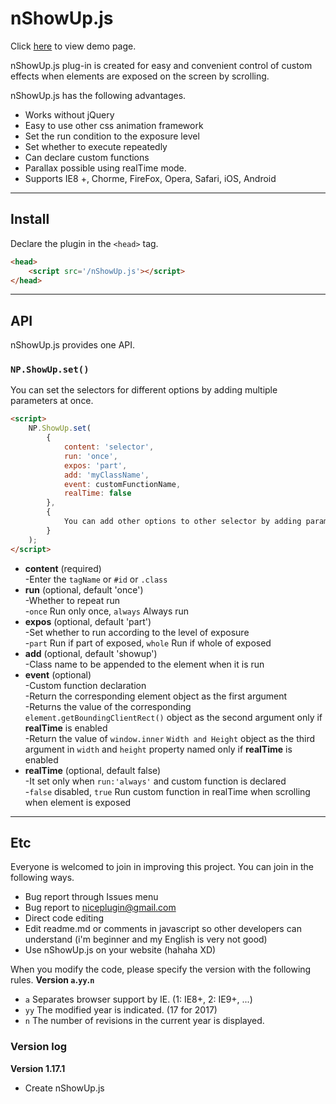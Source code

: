 # nShowUp.js

Click [here](https://niceplugin.github.io/OldProject_2017/nShowUp) to view demo page.

nShowUp.js plug-in is created for easy and convenient control of custom effects when elements are exposed on the screen by scrolling.

nShowUp.js has the following advantages.
* Works without jQuery
* Easy to use other css animation framework
* Set the run condition to the exposure level
* Set whether to execute repeatedly
* Can declare custom functions
* Parallax possible using realTime mode.
* Supports IE8 +, Chorme, FireFox, Opera, Safari, iOS, Android

***

## Install
Declare the plugin in the `<head>` tag.
```html    
<head>
    <script src='/nShowUp.js'></script>
</head>
```
***

## API
nShowUp.js provides one API.

### `NP.ShowUp.set()`
You can set the selectors for different options by adding multiple parameters at once.
```html
<script>
    NP.ShowUp.set(
        {
            content: 'selector',
            run: 'once',
            expos: 'part',
            add: 'myClassName',
            event: customFunctionName,
            realTime: false
        },
        {
            You can add other options to other selector by adding parameters.
        }
    );
</script>
```
* **content** (required)  
-Enter the `tagName` or `#id` or `.class`
* **run** (optional, default 'once')  
-Whether to repeat run  
-`once` Run only once, `always` Always run
* **expos** (optional, default 'part')  
-Set whether to run according to the level of exposure  
-`part` Run if part of exposed, `whole` Run if whole of exposed
* **add** (optional, default 'showup')  
-Class name to be appended to the element when it is run
* **event** (optional)  
-Custom function declaration  
-Return the corresponding element object as the first argument  
-Returns the value of the corresponding `element.getBoundingClientRect()` object as the second argument only if **realTime** is enabled  
-Return the value of `window.inner` `Width and Height` object as the third argument in `width` and `height` property named only if **realTime** is enabled
* **realTime** (optional, default false)  
-It set only when `run:'always'` and custom function is declared  
-`false` disabled, `true` Run custom function in realTime when scrolling when element is exposed

***

## Etc
Everyone is welcomed to join in improving this project.
You can join in the following ways.
* Bug report through Issues menu
* Bug report to <niceplugin@gmail.com>
* Direct code editing
* Edit readme.md or comments in javascript so other developers can understand (i'm beginner and my English is very not good)
* Use nShowUp.js on your website (hahaha XD)


When you modify the code, please specify the version with the following rules.
**Version `a`.`yy`.`n`**
* `a` Separates browser support by IE. (1: IE8+, 2: IE9+, ...)
* `yy` The modified year is indicated. (17 for 2017)
* `n` The number of revisions in the current year is displayed.

### Version log
**Version 1.17.1**
* Create nShowUp.js
